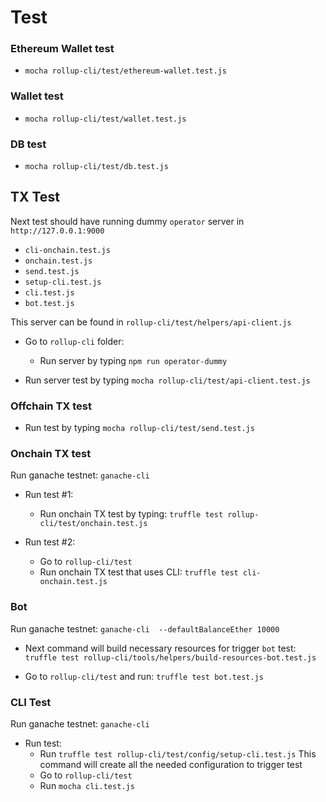 # Test

### Ethereum Wallet test

- `mocha rollup-cli/test/ethereum-wallet.test.js`

### Wallet test

- `mocha rollup-cli/test/wallet.test.js`

### DB test

- `mocha rollup-cli/test/db.test.js`

## TX Test

Next test should have running dummy `operator` server in `http://127.0.0.1:9000`
- `cli-onchain.test.js`
- `onchain.test.js`
- `send.test.js`
- `setup-cli.test.js`
- `cli.test.js`
- `bot.test.js`

This server can be found in `rollup-cli/test/helpers/api-client.js`

- Go to `rollup-cli` folder:
  - Run server by typing `npm run operator-dummy`

- Run server test by typing `mocha rollup-cli/test/api-client.test.js`

### Offchain TX test

- Run test by typing `mocha rollup-cli/test/send.test.js`

### Onchain TX test

Run ganache testnet: `ganache-cli`

- Run test #1:
  - Run onchain TX test by typing: `truffle test rollup-cli/test/onchain.test.js`

- Run test #2:
  - Go to `rollup-cli/test`
  - Run onchain TX test that uses CLI: `truffle test cli-onchain.test.js`

### Bot
Run ganache testnet: `ganache-cli  --defaultBalanceEther 10000`

- Next command will build necessary resources for trigger `bot` test: 
`truffle test rollup-cli/tools/helpers/build-resources-bot.test.js`

- Go to `rollup-cli/test` and run: 
`truffle test bot.test.js`

### CLI Test

Run ganache testnet: `ganache-cli`

- Run test:
  - Run `truffle test rollup-cli/test/config/setup-cli.test.js`
This command will create all the needed configuration to trigger test
  - Go to `rollup-cli/test`
  - Run `mocha cli.test.js`
